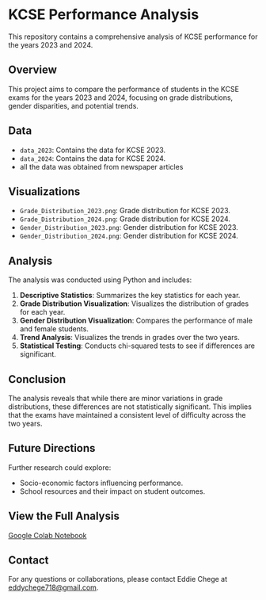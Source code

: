 # KCSE Performance Analysis
This repository contains a comprehensive analysis of KCSE performance for the years 2023 and 2024.

## Overview
This project aims to compare the performance of students in the KCSE exams for the years 2023 and 2024, focusing on grade distributions, gender disparities, and potential trends.

## Data
- `data_2023`: Contains the data for KCSE 2023.
- `data_2024`: Contains the data for KCSE 2024.
-  all the data was obtained from newspaper articles

## Visualizations
- `Grade_Distribution_2023.png`: Grade distribution for KCSE 2023.
- `Grade_Distribution_2024.png`: Grade distribution for KCSE 2024.
- `Gender_Distribution_2023.png`: Gender distribution for KCSE 2023.
- `Gender_Distribution_2024.png`: Gender distribution for KCSE 2024.

## Analysis
The analysis was conducted using Python and includes:
1. **Descriptive Statistics**: Summarizes the key statistics for each year.
2. **Grade Distribution Visualization**: Visualizes the distribution of grades for each year.
3. **Gender Distribution Visualization**: Compares the performance of male and female students.
4. **Trend Analysis**: Visualizes the trends in grades over the two years.
5. **Statistical Testing**: Conducts chi-squared tests to see if differences are significant.

## Conclusion
The analysis reveals that while there are minor variations in grade distributions, these differences are not statistically significant. This implies that the exams have maintained a consistent level of difficulty across the two years.

## Future Directions
Further research could explore:
- Socio-economic factors influencing performance.
- School resources and their impact on student outcomes.

## View the Full Analysis
[Google Colab Notebook](https://colab.research.google.com/drive/1lP2gGdBRRPcvaPCXqG5ux5JuXQYYXC8T?usp=sharing)

## Contact
For any questions or collaborations, please contact Eddie Chege at eddychege718@gmail.com.

